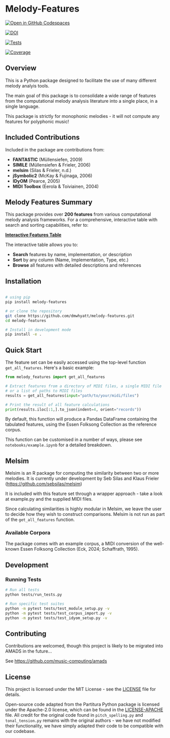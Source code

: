 # Melody-Features

[![Open in GitHub Codespaces](https://github.com/codespaces/badge.svg)](https://github.com/codespaces/new?hide_repo_select=true&ref=main&repo=1023590972)

[![DOI](https://zenodo.org/badge/1023590972.svg)](https://doi.org/10.5281/zenodo.16894207)

[![Tests](https://github.com/dmwhyatt/melody-features/workflows/Tests/badge.svg)](https://github.com/dmwhyatt/melody-features/actions)

[![Coverage](https://codecov.io/gh/dmwhyatt/melody-features/branch/main/graph/badge.svg)](https://codecov.io/gh/dmwhyatt/melody-features)

## Overview
This is a Python package designed to facilitate the use of many different melody analyis tools. 

The main goal of this package is to consolidate a wide range of features from the computational melody analysis literature
into a single place, in a single language.

This package is strictly for monophonic melodies - it will not compute any features for polyphonic music!


## Included Contributions

Included in the package are contributions from:

- **FANTASTIC** (Müllensiefen, 2009)
- **SIMILE** (Müllensiefen & Frieler, 2006)
- **melsim** (Silas & Frieler, n.d.)
- **jSymbolic2** (McKay & Fujinaga, 2006)
- **IDyOM** (Pearce, 2005)
- **MIDI Toolbox** (Eerola & Toiviainen, 2004)

## Melody Features Summary

This package provides over **200 features** from various computational melody analysis frameworks. For a comprehensive, interactive table with search and sorting capabilities, refer to:

**[Interactive Features Table](https://dmwhyatt.github.io/melody-features/)**

The interactive table allows you to:
- **Search** features by name, implementation, or description
- **Sort** by any column (Name, Implementation, Type, etc.)
- **Browse** all features with detailed descriptions and references

## Installation

```bash

# using pip
pip install melody-features

# or clone the repository
git clone https://github.com/dmwhyatt/melody-features.git
cd melody-features

# Install in development mode
pip install -e .
```

## Quick Start

The feature set can be easily accessed using the top-level function `get_all_features`. Here's a basic example:

```python
from melody_features import get_all_features

# Extract features from a directory of MIDI files, a single MIDI file
# or a list of paths to MIDI files
results = get_all_features(input="path/to/your/midi/files")

# Print the result of all feature calculations
print(results.iloc[:1,].to_json(indent=4, orient="records"))

```

By default, this function will produce a Pandas DataFrame containing the tabulated features, using the Essen Folksong Collection as the reference corpus.


This function can be customised in a number of ways, please see `notebooks/example.ipynb` for a detailed breakdown.

## Melsim

Melsim is an R package for computing the similarity between two or more melodies. It is currently under development by Seb Silas and Klaus Frieler (https://github.com/sebsilas/melsim)

It is included with this feature set through a wrapper approach - take a look at example.py and the supplied MIDI files.

Since calculating similarities is highly modular in Melsim, we leave the user to decide how they wish to construct comparisons. Melsim is not run as part of the `get_all_features` function.

### Available Corpora

The package comes with an example corpus, a MIDI conversion of the well-known Essen Folksong Collection (Eck, 2024; Schaffrath, 1995).

## Development

### Running Tests

```bash
# Run all tests
python tests/run_tests.py

# Run specific test suites
python -m pytest tests/test_module_setup.py -v
python -m pytest tests/test_corpus_import.py -v
python -m pytest tests/test_idyom_setup.py -v
```

## Contributing

Contributions are welcomed, though this project is likely to be migrated into AMADS in the future...

See https://github.com/music-computing/amads

## License

This project is licensed under the MIT License - see the [LICENSE](LICENSE) file for details.

Open-source code adapted from the Partitura Python package is licensed under the Apache-2.0 license, which can be found in the [LICENSE-APACHE](LICENSE-APACHE) file. All credit for the original code found in `pitch_spelling.py` and `tonal_tension.py` remains with the original authors - we have not modified their functionality, we have simply adapted their code to be compatible with our codebase.
